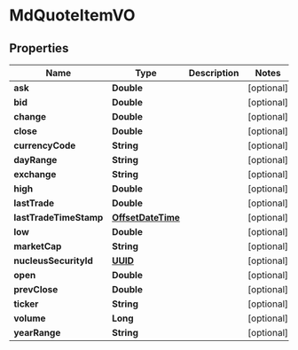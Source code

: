 
# MdQuoteItemVO

## Properties
Name | Type | Description | Notes
------------ | ------------- | ------------- | -------------
**ask** | **Double** |  |  [optional]
**bid** | **Double** |  |  [optional]
**change** | **Double** |  |  [optional]
**close** | **Double** |  |  [optional]
**currencyCode** | **String** |  |  [optional]
**dayRange** | **String** |  |  [optional]
**exchange** | **String** |  |  [optional]
**high** | **Double** |  |  [optional]
**lastTrade** | **Double** |  |  [optional]
**lastTradeTimeStamp** | [**OffsetDateTime**](OffsetDateTime.md) |  |  [optional]
**low** | **Double** |  |  [optional]
**marketCap** | **String** |  |  [optional]
**nucleusSecurityId** | [**UUID**](UUID.md) |  |  [optional]
**open** | **Double** |  |  [optional]
**prevClose** | **Double** |  |  [optional]
**ticker** | **String** |  |  [optional]
**volume** | **Long** |  |  [optional]
**yearRange** | **String** |  |  [optional]



